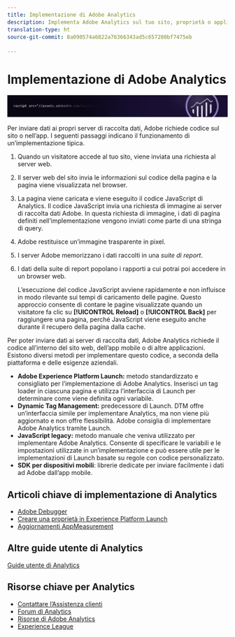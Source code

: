 ```yaml
---
title: Implementazione di Adobe Analytics
description: Implementa Adobe Analytics sul tuo sito, proprietà o applicazione.
translation-type: ht
source-git-commit: 8a090574a6822a76366343ad5c657280bf7475eb

---
```



# Implementazione di Adobe Analytics

![Banner](../../assets/doc_banner_implement.png)

Per inviare dati ai propri server di raccolta dati, Adobe richiede codice sul sito o nell’app. I seguenti passaggi indicano il funzionamento di un’implementazione tipica.

1. Quando un visitatore accede al tuo sito, viene inviata una richiesta al server web.
2. Il server web del sito invia le informazioni sul codice della pagina e la pagina viene visualizzata nel browser.
3. La pagina viene caricata e viene eseguito il codice JavaScript di Analytics.
Il codice JavaScript invia una richiesta di immagine ai server di raccolta dati Adobe. In questa richiesta di immagine, i dati di pagina definiti nell’implementazione vengono inviati come parte di una stringa di query.

4. Adobe restituisce un’immagine trasparente in pixel.
5. I server Adobe memorizzano i dati raccolti in una *suite di report*.
6. I dati della suite di report popolano i rapporti a cui potrai poi accedere in un browser web.

   L’esecuzione del codice JavaScript avviene rapidamente e non influisce in modo rilevante sui tempi di caricamento delle pagine. Questo approccio consente di contare le pagine visualizzate quando un visitatore fa clic su **[!UICONTROL Reload]** o **[!UICONTROL Back]** per raggiungere una pagina, perché JavaScript viene eseguito anche durante il recupero della pagina dalla cache.

Per poter inviare dati ai server di raccolta dati, Adobe Analytics richiede il codice all’interno del sito web, dell’app mobile o di altre applicazioni. Esistono diversi metodi per implementare questo codice, a seconda della piattaforma e delle esigenze aziendali.

* **Adobe Experience Platform Launch:** metodo standardizzato e consigliato per l’implementazione di Adobe Analytics. Inserisci un tag loader in ciascuna pagina e utilizza l’interfaccia di Launch per determinare come viene definita ogni variabile.
* **Dynamic Tag Management:** predecessore di Launch. DTM offre un’interfaccia simile per implementare Analytics, ma non viene più aggiornato e non offre flessibilità. Adobe consiglia di implementare Adobe Analytics tramite Launch.
* **JavaScript legacy:** metodo manuale che veniva utilizzato per implementare Adobe Analytics. Consente di specificare le variabili e le impostazioni utilizzate in un’implementazione e può essere utile per le implementazioni di Launch basate su regole con codice personalizzato.
* **SDK per dispositivi mobili**: librerie dedicate per inviare facilmente i dati ad Adobe dall’app mobile.

## Articoli chiave di implementazione di Analytics

* [Adobe Debugger](validate/debugger.md)
* [Creare una proprietà in Experience Platform Launch](launch/create-analytics-property.md)
* [Aggiornamenti AppMeasurement](appmeasurement-updates.md)

## Altre guide utente di Analytics

[Guide utente di Analytics](/help/landing/home.md)

## Risorse chiave per Analytics

* [Contattare l’Assistenza clienti](https://helpx.adobe.com/it/contact/enterprise-support.ec.html)
* [Forum di Analytics](https://forums.adobe.com/community/experience-cloud/analytics-cloud/analytics)
* [Risorse di Adobe Analytics](https://forums.adobe.com/message/10660755)
* [Experience League](https://landing.adobe.com/experience-league/)
